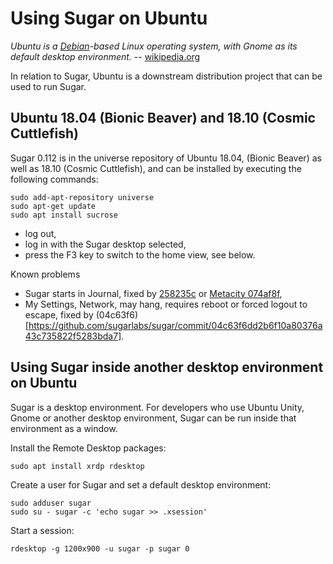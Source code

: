 Using Sugar on Ubuntu
=====================

*Ubuntu is a [Debian](debian.md)-based Linux operating system, with Gnome as its default desktop environment.* -- [wikipedia.org](http://en.wikipedia.org/wiki/Ubuntu_%28operating_system%29)

In relation to Sugar, Ubuntu is a downstream distribution project that can be used to run Sugar.

Ubuntu 18.04 (Bionic Beaver) and 18.10 (Cosmic Cuttlefish)
-------------------

Sugar 0.112 is in the universe repository of Ubuntu 18.04, (Bionic Beaver) as well as 18.10 (Cosmic Cuttlefish), and can be installed by executing the following commands:


    sudo add-apt-repository universe
    sudo apt-get update
    sudo apt install sucrose

-   log out,
-   log in with the Sugar desktop selected,
-   press the F3 key to switch to the home view, see below.

Known problems

-   Sugar starts in Journal, fixed by [258235c](https://github.com/sugarlabs/sugar/commit/258235c4da3e019ee667b6cd8adf1ede7100a9da) or [Metacity 074af8f](https://github.com/GNOME/metacity/commit/074af8f87ef89b13ff326fb5d04ee424bbfd4ced),
-   My Settings, Network, may hang, requires reboot or forced logout to escape, fixed by (04c63f6)[https://github.com/sugarlabs/sugar/commit/04c63f6dd2b6f10a80376a43c735822f5283bda7].

Using Sugar inside another desktop environment on Ubuntu
--------------------------------------------------------

Sugar is a desktop environment. For developers who use Ubuntu Unity, Gnome or another desktop environment, Sugar can be run inside that environment as a window.

Install the Remote Desktop packages:

    sudo apt install xrdp rdesktop

Create a user for Sugar and set a default desktop environment:

    sudo adduser sugar
    sudo su - sugar -c 'echo sugar >> .xsession'

Start a session:

    rdesktop -g 1200x900 -u sugar -p sugar 0
